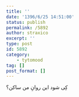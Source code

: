 ```yaml
---
title: ''
date: '1396/6/25 14:51:00'
status: publish
permalink: /5892
author: straxico
excerpt: ''
type: post
id: 5892
category:
    - tytomood
tag: []
post_format: []
---
```

کِی شود این روانِ من ساکن؟